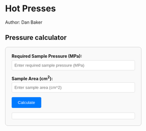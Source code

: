 Hot Presses
===========

Author: Dan Baker

<style>
        .calculator {
            max-width: 400px;
            padding: 20px;
            border: 1px solid #ccc;
            border-radius: 8px;
            background: #f9f9f9;
        }
        .form-group {
            margin-bottom: 15px;
        }
        .form-group label {
            display: block;
            margin-bottom: 5px;
            font-weight: bold;
        }
        .form-group input {
            width: 100%;
            padding: 8px;
            border: 1px solid #ddd;
            border-radius: 4px;
        }
        .result {
            margin-top: 15px;
            padding: 10px;
            background: #fff;
            border: 1px solid #ddd;
            border-radius: 4px;
        }
        button {
            background: #007bff;
            color: white;
            border: none;
            padding: 10px 20px;
            border-radius: 4px;
            cursor: pointer;
        }
        button:hover {
            background: #0056b3;
        }
    </style>

## Pressure calculator

<div class="calculator">
    <div class="form-group">
        <label for="pressure">Required Sample Pressure (MPa):</label>
        <input type="number" id="pressure" step="0.01" placeholder="Enter required sample pressure (MPa)">
    </div>
    <div class="form-group">
        <label for="area">Sample Area (cm<sup>2</sup>):</label>
        <input type="number" id="area" step="0.01" placeholder="Enter sample area (cm^2)">
    </div>
    <button onclick="convertPressure()">Calculate</button>
    <div class="result" id="result"></div>
</div>

<script src="../javascripts/pressure_calculator.js"></script>